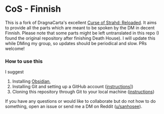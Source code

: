 # CoS - Finnish

This is a fork of DragnaCarta's excellent [Curse of Strahd: Reloaded](https://www.strahdreloaded.com). It aims to provide all the parts which are meant to be spoken by the DM in decent Finnish. Please note that some parts might be left untranslated in this repo (I found the original repository after finishing Death House). I will update this while DMing my group, so updates should be periodical and slow. PRs welcome!

### How to use this
I suggest
1) Installing [Obsidian](https://obsidian.md),
2) Installing Git and setting up a GitHub account ([instructions](https://docs.github.com/en/get-started/onboarding/getting-started-with-your-github-account)])
3) Cloning this repository through Git to your local machine ([instructions](https://docs.github.com/en/repositories/creating-and-managing-repositories/cloning-a-repository))

If you have any questions or would like to collaborate but do not how to do something, open an issue or send me a DM on Reddit ([u/sanhosee](https://www.reddit.com/user/sanhosee)).

